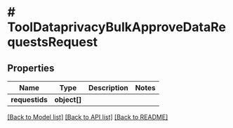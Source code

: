 # # ToolDataprivacyBulkApproveDataRequestsRequest

## Properties

Name | Type | Description | Notes
------------ | ------------- | ------------- | -------------
**requestids** | **object[]** |  |

[[Back to Model list]](../../README.md#models) [[Back to API list]](../../README.md#endpoints) [[Back to README]](../../README.md)
